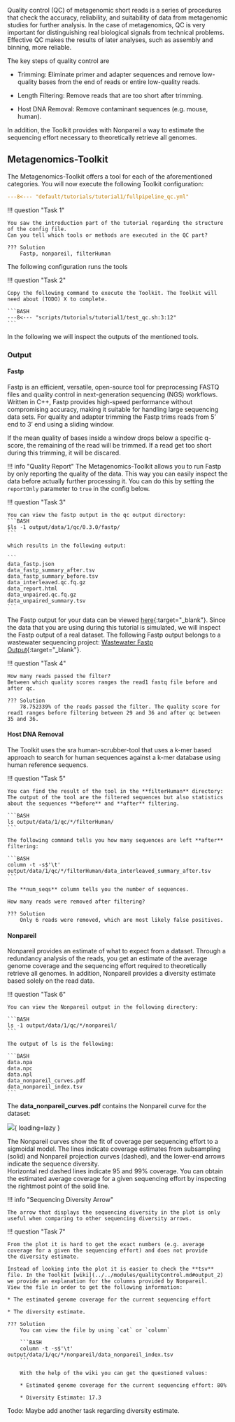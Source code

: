 Quality control (QC) of metagenomic short reads is a series of procedures that check the accuracy, reliability, and suitability of data from metagenomic studies for further analysis.
In the case of metagenomics, QC is very important for distinguishing real biological signals from technical problems. 
Effective QC makes the results of later analyses, such as assembly and binning, more reliable.

The key steps of quality control are

* Trimming: Eliminate primer and adapter sequences and remove low-quality bases from the end of reads or entire low-quality reads.

* Length Filtering: Remove reads that are too short after trimming.

* Host DNA Removal: Remove contaminant sequences (e.g. mouse, human).

In addition, the Toolkit provides with Nonpareil a way to estimate the sequencing effort necessary to theoretically retrieve all
genomes. 

## Metagenomics-Toolkit 

The Metagenomics-Toolkit offers a tool for each of the aforementioned categories.
You will now execute the following Toolkit configuration:

```YAML
---8<--- "default/tutorials/tutorial1/fullpipeline_qc.yml"
```


!!! question "Task 1"

    You saw the introduction part of the tutorial regarding the structure of the config file. 
    Can you tell which tools or methods are executed in the QC part?

    ??? Solution 
        Fastp, nonpareil, filterHuman 
    
The following configuration runs the tools 

!!! question "Task 2"

    Copy the following command to execute the Toolkit. The Toolkit will need about (TODO) X to complete.

    ```BASH
    ---8<--- "scripts/tutorials/tutorial1/test_qc.sh:3:12"
    ```

In the following we will inspect the outputs of the mentioned tools.

### Output

#### Fastp 

Fastp is an efficient, versatile, open-source tool for preprocessing FASTQ files and quality control in next-generation sequencing (NGS) workflows.
Written in C++, Fastp provides high-speed performance without compromising accuracy, making it suitable for handling large sequencing data sets.
For quality and adapter trimming the Fastp trims reads from 5’ end to 3’ end using a sliding window. 

If the mean quality of bases inside a window drops below a specific q-score, the remaining of the read will be trimmed.
If a read get too short during this trimming, it will be discared.

!!! info "Quality Report"
    The Metagenomics-Toolkit allows you to run Fastp by only reporting the quality of the data. This way you can easily inspect the data
    before actually further processing it. You can do this by setting the `reportOnly` parameter to `true` in the config below. 


!!! question "Task 3"

    You can view the fastp output in the qc output directory:
    ```BASH
    $ls -1 output/data/1/qc/0.3.0/fastp/
    ```

    which results in the following output:

    ```
    data_fastp.json
    data_fastp_summary_after.tsv
    data_fastp_summary_before.tsv
    data_interleaved.qc.fq.gz
    data_report.html
    data_unpaired.qc.fq.gz
    data_unpaired_summary.tsv
    ```

The Fastp output for your data can be viewed [here](https://s3.bi.denbi.de/cmg/mgcourses/qc/data_report.html){:target="_blank"}.
Since the data that you are using during this tutorial is simulated, we will inspect the Fastp output of a real dataset. 
The following Fastp output belongs to a wastewater sequencing project: [Wastewater Fastp Output](https://s3.bi.denbi.de/cmg/mgcourses/qc/ERR8977433_report.html){:target="_blank"}.

!!! question "Task 4"

    How many reads passed the filter?
    Between which quality scores ranges the read1 fastq file before and after qc.

    ??? Solution
        78.752339% of the reads passed the filter. The quality score for read1 ranges before filtering between 29 and 36 and after qc between 35 and 36. 

#### Host DNA Removal

The Toolkit uses the sra human-scrubber-tool that uses a k-mer based approach to search for human sequences against a k-mer database using human reference sequencs.

!!! question "Task 5"

    You can find the result of the tool in the **filterHuman** directory:
    The output of the tool are the filtered sequences but also statistics about the sequences **before** and **after** filtering.   

    ```BASH
    ls output/data/1/qc/*/filterHuman/
    ```

    The following command tells you how many sequences are left **after** filtering:

    ```BASH
    column -t -s$'\t' output/data/1/qc/*/filterHuman/data_interleaved_summary_after.tsv 
    ```

    The **num_seqs** column tells you the number of sequences.

    How many reads were removed after filtering?

    ??? Solution 
        Only 6 reads were removed, which are most likely false positives. 

#### Nonpareil

Nonpareil provides an estimate of what to expect from a dataset.
Through a redundancy analysis of the reads, you get an estimate of the average genome coverage and 
the sequencing effort required to theoretically retrieve all genomes.
In addition, Nonpareil provides a diversity estimate based solely on the read data. 

!!! question "Task 6"

    You can view the Nonpareil output in the following directory: 

    ```BASH
    ls -1 output/data/1/qc/*/nonpareil/
    ```

    The output of ls is the following:

    ```BASH
    data.npa
    data.npc
    data.npl
    data_nonpareil_curves.pdf
    data_nonpareil_index.tsv
    ```

The **data_nonpareil_curves.pdf** contains the Nonpareil curve for the dataset:

![](https://s3.bi.denbi.de/cmg/mgcourses/qc/data_nonpareil_curves.png){ loading=lazy }

The Nonpareil curves show the fit of coverage per sequencing effort to a sigmoidal model.
The lines indicate coverage estimates from subsampling (solid) and Nonpareil projection curves (dashed), and the lower-end arrows indicate the sequence diversity.  
Horizontal red dashed lines indicate 95 and 99% coverage.
You can obtain the estimated average coverage for a given sequencing effort by inspecting the rightmost point of the solid line.

!!! info "Sequencing Diversity Arrow"

    The arrow that displays the sequencing diversity in the plot is only useful when comparing to other sequencing diversity arrows. 
    

!!! question "Task 7"

    From the plot it is hard to get the exact numbers (e.g. average coverage for a given the sequencing effort) and does not provide
    the diversity estimate.
    
    Instead of looking into the plot it is easier to check the **tsv** file. In the Toolkit [wiki](../../modules/qualityControl.md#output_2) we provide an explanation for the columns provided by Nonpareil.
    View the file in order to get the following information:

    * The estimated genome coverage for the current sequencing effort

    * The diversity estimate.

    ??? Solution 
        You can view the file by using `cat` or `column`

        ```BASH
        column -t -s$'\t' output/data/1/qc/*/nonpareil/data_nonpareil_index.tsv
        ```

        With the help of the wiki you can get the questioned values:

        * Estimated genome coverage for the current sequencing effort: 80% 

        * Diversity Estimate: 17.3


Todo: Maybe add another task regarding diversity estimate.
